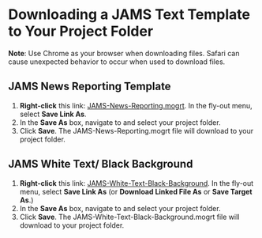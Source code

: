 # Downloading a JAMS Text Template to Your Project Folder

**Note**: Use Chrome as your browser when downloading files. Safari can cause unexpected behavior to occur when used to download files.

## JAMS News Reporting Template

1. **Right-click** this link: [JAMS-News-Reporting.mogrt](https://s3-us-west-2.amazonaws.com/jams-downloadable-files/templates/JAMS-News-Reporting.mogrt). In the fly-out menu, select **Save Link As**.
2. In the **Save As** box, navigate to and select your project folder.
3. Click **Save**. The JAMS-News-Reporting.mogrt file will download to your project folder.

## JAMS White Text/ Black Background

1. **Right-click** this link: [JAMS-White-Text-Black-Background](https://s3-us-west-2.amazonaws.com/jams-downloadable-files/templates/JAMS-White-Text-Black-Background.mogrt). In the fly-out menu, select **Save Link As** (or **Download Linked File As** or **Save Target As**.)
2. In the **Save As** box, navigate to and select your project folder.
3. Click **Save**. The JAMS-White-Text-Black-Background.mogrt file will download to your project folder.
